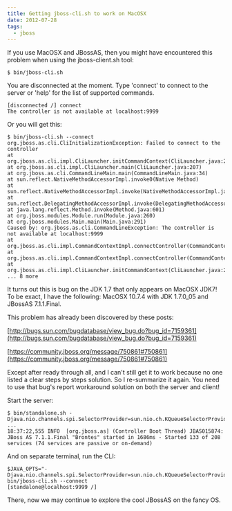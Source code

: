 ```yaml
---
title: Getting jboss-cli.sh to work on MacOSX
date: 2012-07-28
tags:
  - jboss
---
```

If you use MacOSX and JBossAS, then you might have encountered this problem when using the jboss-client.sh tool:

	$ bin/jboss-cli.sh 

You are disconnected at the moment. Type 'connect' to connect to the server or 'help' for the list of supported commands.

	[disconnected /] connect
	The controller is not available at localhost:9999

Or you will get this:

```
$ bin/jboss-cli.sh --connect
org.jboss.as.cli.CliInitializationException: Failed to connect to the controller
at org.jboss.as.cli.impl.CliLauncher.initCommandContext(CliLauncher.java:229)
at org.jboss.as.cli.impl.CliLauncher.main(CliLauncher.java:207)
at org.jboss.as.cli.CommandLineMain.main(CommandLineMain.java:34)
at sun.reflect.NativeMethodAccessorImpl.invoke0(Native Method)
at sun.reflect.NativeMethodAccessorImpl.invoke(NativeMethodAccessorImpl.java:57)
at sun.reflect.DelegatingMethodAccessorImpl.invoke(DelegatingMethodAccessorImpl.java:43)
at java.lang.reflect.Method.invoke(Method.java:601)
at org.jboss.modules.Module.run(Module.java:260)
at org.jboss.modules.Main.main(Main.java:291)
Caused by: org.jboss.as.cli.CommandLineException: The controller is not available at localhost:9999
at org.jboss.as.cli.impl.CommandContextImpl.connectController(CommandContextImpl.java:639)
at org.jboss.as.cli.impl.CommandContextImpl.connectController(CommandContextImpl.java:613)
at org.jboss.as.cli.impl.CliLauncher.initCommandContext(CliLauncher.java:227)
... 8 more
```

It turns out this is bug on the JDK 1.7 that only appears on MacOSX JDK7! To be exact, I have the following: MacOSX 10.7.4 with JDK 1.7.0_05 and JBossAS 7.1.1.Final.

This problem has already been discovered by these posts:

[http://bugs.sun.com/bugdatabase/view_bug.do?bug_id=7159361](http://bugs.sun.com/bugdatabase/view_bug.do?bug_id=7159361)

[https://community.jboss.org/message/750861#750861](https://community.jboss.org/message/750861#750861)

Except after ready through all, and I can't still get it to work because no one listed a clear steps by steps solution. So I re-summarize it again. You need to use that bug's report workaround solution on both the server and client!

Start the server: 

    $ bin/standalone.sh -Djava.nio.channels.spi.SelectorProvider=sun.nio.ch.KQueueSelectorProvider 
    ... 
    18:37:22,555 INFO  [org.jboss.as] (Controller Boot Thread) JBAS015874: JBoss AS 7.1.1.Final "Brontes" started in 1686ms - Started 133 of 208 services (74 services are passive or on-demand)
    

And on separate terminal, run the CLI:

    $JAVA_OPTS="-Djava.nio.channels.spi.SelectorProvider=sun.nio.ch.KQueueSelectorProvider" bin/jboss-cli.sh --connect 
    [standalone@localhost:9999 /] 
    

There, now we may continue to explore the cool JBossAS on the fancy OS.